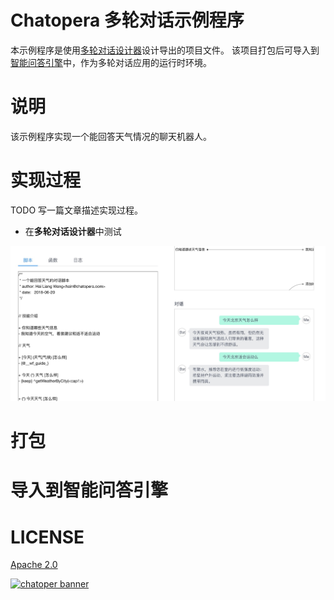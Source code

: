 # Chatopera 多轮对话示例程序

本示例程序是使用[多轮对话设计器](https://www.chatopera.com/product/conversation-designer)设计导出的项目文件。
该项目打包后可导入到[智能问答引擎](https://www.chatopera.com/product/conversation-engine)中，作为多轮对话应用的运行时环境。




# 说明
该示例程序实现一个能回答天气情况的聊天机器人。

# 实现过程

TODO 写一篇文章描述实现过程。

* 在**多轮对话设计器**中测试

![](./assets/WechatIMG4918.jpeg)


# 打包


# 导入到智能问答引擎


# LICENSE
[Apache 2.0](./LICENSE)


[![chatoper banner][co-banner-image]][co-url]

[co-banner-image]: https://user-images.githubusercontent.com/3538629/42383104-da925942-8168-11e8-8195-868d5fcec170.png
[co-url]: https://www.chatopera.com
